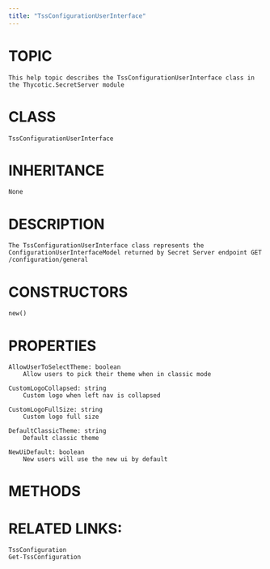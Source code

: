 ```yaml
---
title: "TssConfigurationUserInterface"
---
```


# TOPIC
    This help topic describes the TssConfigurationUserInterface class in the Thycotic.SecretServer module

# CLASS
    TssConfigurationUserInterface

# INHERITANCE
    None

# DESCRIPTION
    The TssConfigurationUserInterface class represents the ConfigurationUserInterfaceModel returned by Secret Server endpoint GET /configuration/general

# CONSTRUCTORS
    new()

# PROPERTIES
    AllowUserToSelectTheme: boolean
        Allow users to pick their theme when in classic mode

    CustomLogoCollapsed: string
        Custom logo when left nav is collapsed

    CustomLogoFullSize: string
        Custom logo full size

    DefaultClassicTheme: string
        Default classic theme

    NewUiDefault: boolean
        New users will use the new ui by default

# METHODS

# RELATED LINKS:
    TssConfiguration
    Get-TssConfiguration